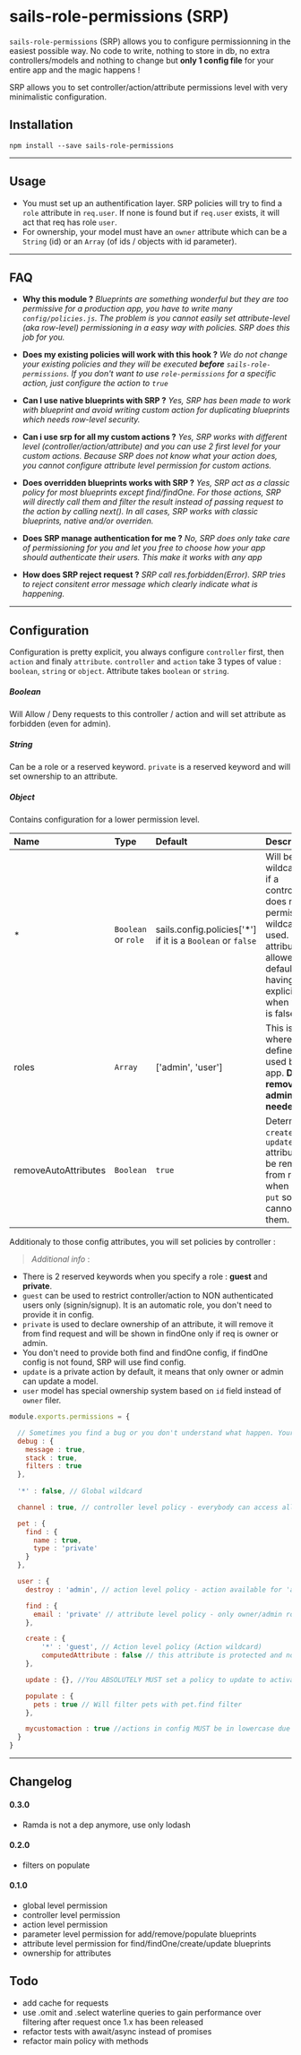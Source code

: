 # sails-role-permissions (SRP)

`sails-role-permissions` (SRP) allows you to configure permissionning in the easiest possible way. No code to write, nothing to store in db, no extra controllers/models and nothing to change but **only 1 config file** for your entire app and the magic happens !

SRP allows you to set controller/action/attribute permissions level with very minimalistic configuration.

## Installation

`npm install --save sails-role-permissions`

---

## Usage
- You must set up an authentification layer. SRP policies will try to find a `role` attribute in `req.user`. If none is found but if `req.user` exists, it will act that req has role `user`.
- For ownership, your model must have an `owner` attribute which can be a `String` (id) or an `Array` (of ids / objects with id parameter).

---

## FAQ

- **Why this module ?**
*Blueprints are something wonderful but they are too permissive for a production app, you have to write many `config/policies.js`. The problem is you cannot easily set attribute-level (aka row-level) permissioning in a easy way with policies. SRP does this job for you.*

- **Does my existing policies will work with this hook ?**
*We do not change your existing policies and they will be executed **before** `sails-role-permissions`. If you don't want to use `role-permissions` for a specific action, just configure the action to `true`*

- **Can I use native blueprints with SRP ?**
*Yes, SRP has been made to work with blueprint and avoid writing custom action for duplicating blueprints which needs row-level security.*

- **Can i use srp for all my custom actions ?**
*Yes, SRP works with different level (controller/action/attribute) and you can use 2 first level for your custom actions. Because SRP does not know what your action does, you cannot configure attribute level permission for custom actions.*

- **Does overridden blueprints works with SRP ?**
*Yes, SRP act as a classic policy for most blueprints except find/findOne. For those actions, SRP will directly call them and filter the result instead of passing request to the action by calling next(). In all cases, SRP works with classic blueprints, native and/or overriden.*

- **Does SRP manage authentication for me ?**
*No, SRP does only take care of permissioning for you and let you free to choose how your app should authenticate their users. This make it works with any app*

- **How does SRP reject request ?**
*SRP call res.forbidden(Error). SRP tries to reject consitent error message which clearly indicate what is happening.*


---

## Configuration

Configuration is pretty explicit, you always configure `controller` first, then `action` and finaly `attribute`.
`controller` and `action` take 3 types of value : `boolean`, `string` or `object`. Attribute takes `boolean` or `string`.

##### Boolean
Will Allow / Deny requests to this controller / action and will set attribute as forbidden (even for admin).

##### String
Can be a role or a reserved keyword.
`private` is a reserved keyword and will set ownership to an attribute.

##### Object
Contains configuration for a lower permission level.



| Name  | Type  | Default | Description |
|:---         |:---      |:---      |:---  |
| * | `Boolean` or `role` | sails.config.policies['*'] if it is a `Boolean` or `false` | Will be used like wildcard policy, if a controller/action does not have permission set, wildcard will be used. Note that attributes are allowed by default to avoid having to make explicit allowing when wildcard is false |
| roles | `Array` | ['admin', 'user'] | This is the place where you define the roles used by your app. **Don't remove/rename admin role it is needed**. |
| removeAutoAttributes | `Boolean` | `true` | Determine if `id`, `createdAt` and `updatedAt` attributes will be removed from req.body when `post` or `put` so user cannot set them. |

Additionaly to those config attributes, you will set policies by controller :

>*Additional info* :
- There is 2 reserved keywords when you specify a role : **guest** and **private**.
- `guest` can be used to restrict controller/action to NON authenticated users only (signin/signup). It is an automatic role, you don't need to provide it in config.
- `private` is used to declare ownership of an attribute, it will remove it from find request and will be shown in findOne only if req is owner or admin.
- You don't need to provide both find and findOne config, if findOne config is not found, SRP will use find config.
- `update` is a private action by default, it means that only owner or admin can update a model.
- `user` model has special ownership system based on `id` field instead of `owner` filer.

```javascript
module.exports.permissions = {

  // Sometimes you find a bug or you don't understand what happen. Your app does not log messages in console if a forbidden response is sent or you just want to SEE how your config is transformed into filters.
  debug : {
    message : true,
    stack : true,
    filters : true
  },
  
  '*' : false, // Global wildcard

  channel : true, // controller level policy - everybody can access all actions and all attributes (except creating autoAttributes)

  pet : {
    find : {
      name : true,
      type : 'private'
    }
  },

  user : {
    destroy : 'admin', // action level policy - action available for 'admin' role only

    find : {
      email : 'private' // attribute level policy - only owner/admin role can findOne attribute and only admin can find it
    },

    create : {
        '*' : 'guest', // Action level policy (Action wildcard)
        computedAttribute : false // this attribute is protected and no one even admin can create it with blueprints
    },

    update : {}, //You ABSOLUTELY MUST set a policy to update to activate ownership check,

    populate : {
      pets : true // Will filter pets with pet.find filter
    },

    mycustomaction : true //actions in config MUST be in lowercase due to sails request processing (even if your action in your controller is in camelCase)
  }
}
```

---

## Changelog
#### 0.3.0
- Ramda is not a dep anymore, use only lodash

#### 0.2.0
- filters on populate

#### 0.1.0
- global level permission
- controller level permission
- action level permission
- parameter level permission for add/remove/populate blueprints
- attribute level permission for find/findOne/create/update blueprints
- ownership for attributes

## Todo
- add cache for requests
- use .omit and .select waterline queries to gain performance over filtering after request once 1.x has been released
- refactor tests with await/async instead of promises
- refactor main policy with methods
